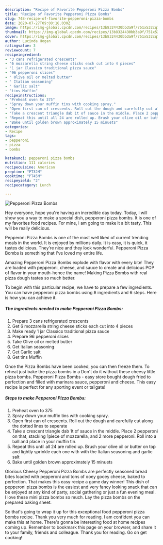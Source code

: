 ```yaml
---
description: "Recipe of Favorite Pepperoni Pizza Bombs"
title: "Recipe of Favorite Pepperoni Pizza Bombs"
slug: 748-recipe-of-favorite-pepperoni-pizza-bombs
date: 2020-07-27T09:00:18.030Z
image: https://img-global.cpcdn.com/recipes/13b8324430bb3a9f/751x532cq70/pepperoni-pizza-bombs-recipe-main-photo.jpg
thumbnail: https://img-global.cpcdn.com/recipes/13b8324430bb3a9f/751x532cq70/pepperoni-pizza-bombs-recipe-main-photo.jpg
cover: https://img-global.cpcdn.com/recipes/13b8324430bb3a9f/751x532cq70/pepperoni-pizza-bombs-recipe-main-photo.jpg
author: Lucinda Hogan
ratingvalue: 3
reviewcount: 7
recipeingredient:
- "3 cans refrigerated crescents"
- "6 mozzarella string cheese sticks each cut into 4 pieces"
- "1 jar Classico traditional pizza sauce"
- "96 pepperoni slices"
- " Olive oil or melted butter"
- " Italian seasoning"
- " Garlic salt"
- "tins Muffin"
recipeinstructions:
- "Preheat oven to 375"
- "Spray down your muffin tins with cooking spray."
- "Open first can of crescents. Roll out the dough and carefully cut along the dotted lines to seperate"
- "Take a crescent triangle dab 1t of sauce in the middle. Place 2 pepperoni on that, stacking 1piece of mozzarella, and 2 more pepperoni. Roll into a ball and place in your muffin tin."
- "Repeat this until all 24 are rolled up. Brush your olive oil or butter on top and lightly sprinkle each one with with the Italian seasoning and garlic salt"
- "Bake until golden brown approximately 15 minuets"
categories:
- Recipe
tags:
- pepperoni
- pizza
- bombs

katakunci: pepperoni pizza bombs 
nutrition: 111 calories
recipecuisine: American
preptime: "PT32M"
cooktime: "PT45M"
recipeyield: "2"
recipecategory: Lunch

---
```



![Pepperoni Pizza Bombs](https://img-global.cpcdn.com/recipes/13b8324430bb3a9f/751x532cq70/pepperoni-pizza-bombs-recipe-main-photo.jpg)

Hey everyone, hope you're having an incredible day today. Today, I will show you a way to make a special dish, pepperoni pizza bombs. It is one of my favorites food recipes. For mine, I am going to make it a bit tasty. This will be really delicious.

Pepperoni Pizza Bombs is one of the most well liked of current trending meals in the world. It is enjoyed by millions daily. It is easy, it is quick, it tastes delicious. They're nice and they look wonderful. Pepperoni Pizza Bombs is something that I've loved my entire life.

Amazing Pepperoni Pizza Bombs explode with flavor with every bite! They are loaded with pepperoni, cheese, and sauce to create and delicious POP of flavor in your mouth-hence the name! Making Pizza Bombs with real pizza dough tastes so much better.


To begin with this particular recipe, we have to prepare a few ingredients. You can have pepperoni pizza bombs using 8 ingredients and 6 steps. Here is how you can achieve it.

<!--inarticleads1-->

##### The ingredients needed to make Pepperoni Pizza Bombs:

1. Prepare 3 cans refrigerated crescents
1. Get 6 mozzarella string cheese sticks each cut into 4 pieces
1. Make ready 1 jar Classico traditional pizza sauce
1. Prepare 96 pepperoni slices
1. Take  Olive oil or melted butter
1. Get  Italian seasoning
1. Get  Garlic salt
1. Get tins Muffin


Once the Pizza Bombs have been cooked, you can then freeze them. To reheat just bake the pizza bombs in a Don&#39;t do it without these cheesy little pizza bombs. Pepperoni Pizza Bombs - easy store bought dough fried to perfection and filled with marinara sauce, pepperoni and cheese. This easy recipe is perfect for any sporting event or tailgate! 

<!--inarticleads2-->

##### Steps to make Pepperoni Pizza Bombs:

1. Preheat oven to 375
1. Spray down your muffin tins with cooking spray.
1. Open first can of crescents. Roll out the dough and carefully cut along the dotted lines to seperate
1. Take a crescent triangle dab 1t of sauce in the middle. Place 2 pepperoni on that, stacking 1piece of mozzarella, and 2 more pepperoni. Roll into a ball and place in your muffin tin.
1. Repeat this until all 24 are rolled up. Brush your olive oil or butter on top and lightly sprinkle each one with with the Italian seasoning and garlic salt
1. Bake until golden brown approximately 15 minuets


Glorious Cheesy Pepperoni Pizza Bombs are perfectly seasoned bread bites loaded with pepperoni and tons of ooey gooey cheese, baked to perfection. That makes this easy recipe a game day winner! This dish of pepperoni pizza bombs is the easiest and very fancy looking snack that can be enjoyed at any kind of party, social gathering or just a fun evening meal. I love these mini pizza bombs so much. Lay the pizza bombs on the prepared baking sheet. 

So that's going to wrap it up for this exceptional food pepperoni pizza bombs recipe. Thank you very much for reading. I am confident you can make this at home. There's gonna be interesting food at home recipes coming up. Remember to bookmark this page on your browser, and share it to your family, friends and colleague. Thank you for reading. Go on get cooking!
